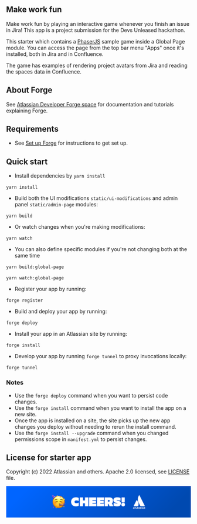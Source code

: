 ## Make work fun

Make work fun by playing an interactive game whenever you finish an issue in Jira! This app is a project submission for the Devs Unleased hackathon.

This starter which contains a [PhaserJS](https://phaser.io/) sample game inside a Global Page
module. You can access the page from the top bar menu "Apps" once it's installed, both in Jira and
in Confluence.

The game has examples of rendering project avatars from Jira and reading the spaces data in
Confluence.

## About Forge

See [Atlassian Developer Forge space](https://developer.atlassian.com/platform/forge) for
documentation and tutorials explaining Forge.

## Requirements

-   See [Set up Forge](https://developer.atlassian.com/platform/forge/set-up-forge/) for
    instructions to get set up.

## Quick start

-   Install dependencies by `yarn install`

```
yarn install
```

-   Build both the UI modifications `static/ui-modifications` and admin panel `static/admin-page`
    modules:

```
yarn build
```

-   Or watch changes when you're making modifications:

```
yarn watch
```

-   You can also define specific modules if you're not changing both at the same time

```
yarn build:global-page
```

```
yarn watch:global-page
```

-   Register your app by running:

```
forge register
```

-   Build and deploy your app by running:

```
forge deploy
```

-   Install your app in an Atlassian site by running:

```
forge install
```

-   Develop your app by running `forge tunnel` to proxy invocations locally:

```
forge tunnel
```

### Notes

-   Use the `forge deploy` command when you want to persist code changes.
-   Use the `forge install` command when you want to install the app on a new site.
-   Once the app is installed on a site, the site picks up the new app changes you deploy without
    needing to rerun the install command.
-   Use the `forge install --upgrade` command when you changed permissions scope in `manifest.yml`
    to persist changes.

## License for starter app

Copyright (c) 2022 Atlassian and others. Apache 2.0 licensed, see [LICENSE](LICENSE) file.

[![From Atlassian](https://raw.githubusercontent.com/atlassian-internal/oss-assets/master/banner-cheers.png)](https://www.atlassian.com)
